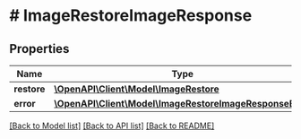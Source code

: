 # # ImageRestoreImageResponse

## Properties

Name | Type | Description | Notes
------------ | ------------- | ------------- | -------------
**restore** | [**\OpenAPI\Client\Model\ImageRestore**](ImageRestore.md) |  | [optional]
**error** | [**\OpenAPI\Client\Model\ImageRestoreImageResponseError**](ImageRestoreImageResponseError.md) |  | [optional]

[[Back to Model list]](../../README.md#models) [[Back to API list]](../../README.md#endpoints) [[Back to README]](../../README.md)

